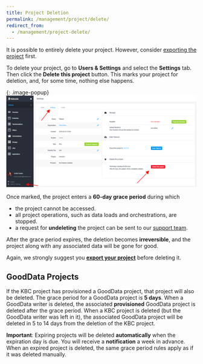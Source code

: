 ```yaml
---
title: Project Deletion
permalink: /management/project/delete/
redirect_from:
  - /management/project-delete/
---
```


It is possible to entirely delete your project. However, consider [exporting the project](/management/project/export/) first.

To delete your project, go to **Users & Settings** and select the **Settings** tab. Then click the **Delete this project**
button. This marks your project for deletion, and, for some time, nothing else happens.

{: .image-popup}
![Screenshot - Project Delete](/management/project/delete/project-delete.png)

Once marked, the project enters a **60-day grace period** during which

- the project cannot be accessed.
- all project operations, such as data loads and orchestrations, are stopped.
- a request for **undeleting** the project can be sent to our [support team](mailto:support@keboola.com).

After the grace period expires, the deletion becomes **irreversible**, and the project along with any associated data
will be gone for good.

Again, we strongly suggest you [**export your project**](/management/project/export/) before deleting it.

## GoodData Projects
If the KBC project has provisioned a GoodData project, that project will also be deleted. The grace
period for a GoodData project is **5 days**. When a GoodData writer is deleted, the associated **provisioned** GoodData project
is deleted after the grace period. When a KBC project is deleted (but the GoodData writer was left in it),
the associated GoodData project will be deleted in 5 to 14 days from the deletion of the KBC project.

**Important**: Expiring projects will be deleted **automatically** when the expiration day is due.
You will receive a **notification** a week in advance.
When an expired project is deleted, the same grace period rules apply as if it was deleted manually.
